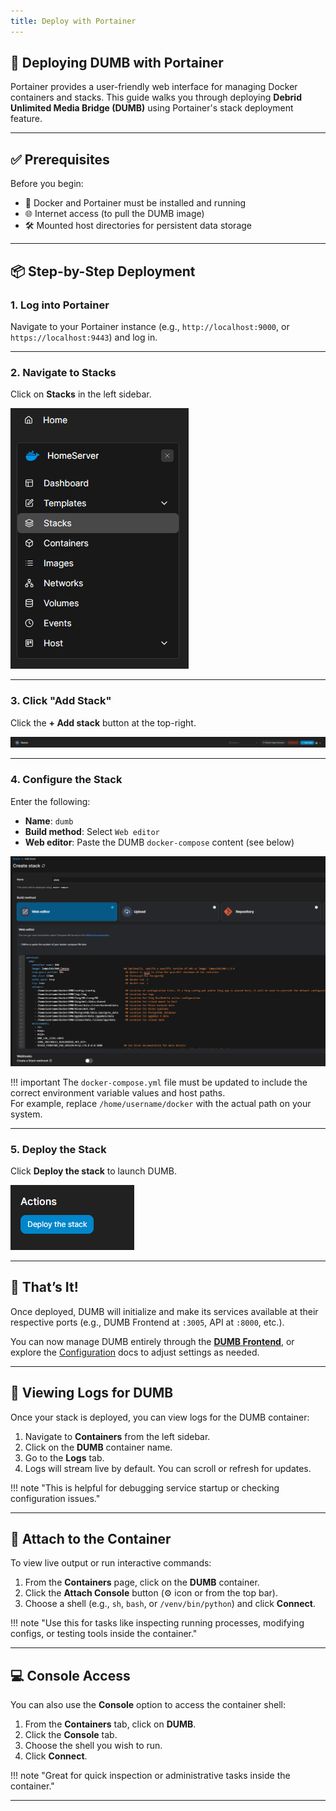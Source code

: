 ```yaml
---
title: Deploy with Portainer
---
```


## 🚢 Deploying DUMB with Portainer

Portainer provides a user-friendly web interface for managing Docker containers and stacks. This guide walks you through deploying **Debrid Unlimited Media Bridge (DUMB)** using Portainer's stack deployment feature.

---

## ✅ Prerequisites

Before you begin:

- 🐳 Docker and Portainer must be installed and running
- 🌐 Internet access (to pull the DUMB image)
- 🛠️ Mounted host directories for persistent data storage

---

## 📦 Step-by-Step Deployment

### 1. Log into Portainer

Navigate to your Portainer instance (e.g., `http://localhost:9000`, or `https://localhost:9443`) and log in.

---

### 2. Navigate to Stacks

Click on **Stacks** in the left sidebar.

![Stacks Sidebar](../assets/images/portainer/stacks.PNG)

---

### 3. Click "Add Stack"

Click the **+ Add stack** button at the top-right.

![Add Stack](../assets/images/portainer/add_stack.PNG)

---

### 4. Configure the Stack

Enter the following:

- **Name**: `dumb`
- **Build method**: Select `Web editor`
- **Web editor**: Paste the DUMB `docker-compose` content (see below)

![Create Stack](../assets/images/portainer/create_stack.PNG)

!!! important
    The `docker-compose.yml` file must be updated to include the correct environment variable values and host paths.  
    For example, replace `/home/username/docker` with the actual path on your system.


---

### 5. Deploy the Stack

Click **Deploy the stack** to launch DUMB.

![Deploy the Stack](../assets/images/portainer/deploy_the_stack.PNG)

---

## 🎉 That’s It!

Once deployed, DUMB will initialize and make its services available at their respective ports (e.g., DUMB Frontend at `:3005`, API at `:8000`, etc.).

You can now manage DUMB entirely through the **[DUMB Frontend](../services/dumb/dumb-frontend.md)**, or explore the [Configuration](../features/configuration.md) docs to adjust settings as needed.

---

## 📄 Viewing Logs for DUMB

Once your stack is deployed, you can view logs for the DUMB container:

1. Navigate to **Containers** from the left sidebar.
2. Click on the **DUMB** container name.
3. Go to the **Logs** tab.
4. Logs will stream live by default. You can scroll or refresh for updates.

!!! note "This is helpful for debugging service startup or checking configuration issues."

---

## 🔗 Attach to the Container

To view live output or run interactive commands:

1. From the **Containers** page, click on the **DUMB** container.
2. Click the **Attach Console** button (⚙️ icon or from the top bar).
3. Choose a shell (e.g., `sh`, `bash`, or `/venv/bin/python`) and click **Connect**.

!!! note "Use this for tasks like inspecting running processes, modifying configs, or testing tools inside the container."

---

## 💻 Console Access

You can also use the **Console** option to access the container shell:

1. From the **Containers** tab, click on **DUMB**.
2. Click the **Console** tab.
3. Choose the shell you wish to run.
4. Click **Connect**.

!!! note "Great for quick inspection or administrative tasks inside the container."

---